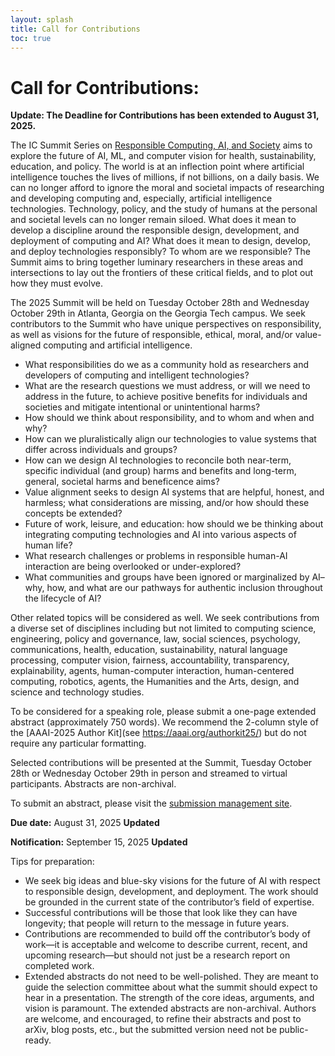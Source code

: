 ```yaml
---
layout: splash
title: Call for Contributions
toc: true
---
```


<h1>Call for Contributions:</h1>

**Update: The Deadline for Contributions has been extended to August 31, 2025.**

The IC Summit Series on [Responsible Computing, AI, and Society](https://rcais.github.io/) aims to explore the future of AI, ML, and computer vision for health, sustainability, education, and policy. The world is at an inflection point where artificial intelligence touches the lives of millions, if not billions, on a daily basis. We can no longer afford to ignore the moral and societal impacts of researching and developing computing and, especially, artificial intelligence technologies. Technology, policy, and the study of humans at the personal and societal levels can no longer remain siloed. What does it mean to develop a discipline around the responsible design, development, and deployment of computing and AI? What does it mean to design, develop, and deploy technologies responsibly? To whom are we responsible? The Summit aims to bring together luminary researchers in these areas and intersections to lay out the frontiers of these critical fields, and to plot out how they must evolve. 

The 2025 Summit will be held on Tuesday October 28th and Wednesday October 29th in Atlanta, Georgia on the Georgia Tech campus. We seek contributors to the Summit who have unique perspectives on responsibility, as well as visions for the future of responsible, ethical, moral, and/or value-aligned computing and artificial intelligence. 

- What responsibilities do we as a community hold as researchers and developers of computing and intelligent technologies? 
- What are the research questions we must address, or will we need to address in the future, to achieve positive benefits for individuals and societies and mitigate intentional or unintentional harms? 
- How should we think about responsibility, and to whom and when and why? 
- How can we pluralistically align our technologies to value systems that differ across individuals and groups? 
- How can we design AI technologies to reconcile both near-term, specific individual (and group) harms and benefits and long-term, general, societal harms and beneficence aims?  
- Value alignment seeks to design AI systems that are helpful, honest, and harmless; what considerations are missing, and/or how should these concepts be extended? 
- Future of work, leisure, and education: how should we be thinking about integrating computing technologies and AI into various aspects of human life? 
- What research challenges or problems in responsible human-AI interaction are being overlooked or under-explored? 
- What communities and groups have been ignored or marginalized by AI– why, how, and what are our pathways for authentic inclusion throughout the lifecycle of AI?

Other related topics will be considered as well. We seek contributions from a diverse set of disciplines including but not limited to computing science, engineering, policy and governance, law, social sciences, psychology, communications, health, education, sustainability, natural language processing, computer vision, fairness, accountability, transparency, explainability, agents, human-computer interaction, human-centered computing, robotics, agents, the Humanities and the Arts, design, and science and technology studies.  

To be considered for a speaking role, please submit a one-page extended abstract (approximately 750 words). We recommend the 2-column style of the [AAAI-2025 Author Kit](see https://aaai.org/authorkit25/) but do not require any particular formatting. 

Selected contributions will be presented at the Summit, Tuesday October 28th or Wednesday October 29th in person and streamed to virtual participants. Abstracts are non-archival. 

To submit an abstract, please visit the [submission management site](https://chairingtool.com/conferences/rcais2025/main-track?role=author). 

**Due date:** August 31, 2025 **Updated**

**Notification:** September 15, 2025 **Updated**

Tips for preparation: 

- We seek big ideas and blue-sky visions for the future of AI with respect to responsible design, development, and deployment. The work should be grounded in the current state of the contributor’s field of expertise. 
- Successful contributions will be those that look like they can have longevity; that people will return to the message in future years. 
- Contributions are recommended to build off the contributor’s body of work—it is acceptable and welcome to describe current, recent, and upcoming research—but should not just be a research report on completed work. 
- Extended abstracts do not need to be well-polished. They are meant to guide the selection committee about what the summit should expect to hear in a presentation. The strength of the core ideas, arguments, and vision is paramount. The extended abstracts are non-archival. Authors are welcome, and encouraged, to refine their abstracts and post to arXiv, blog posts, etc., but the submitted version need not be public-ready. 
